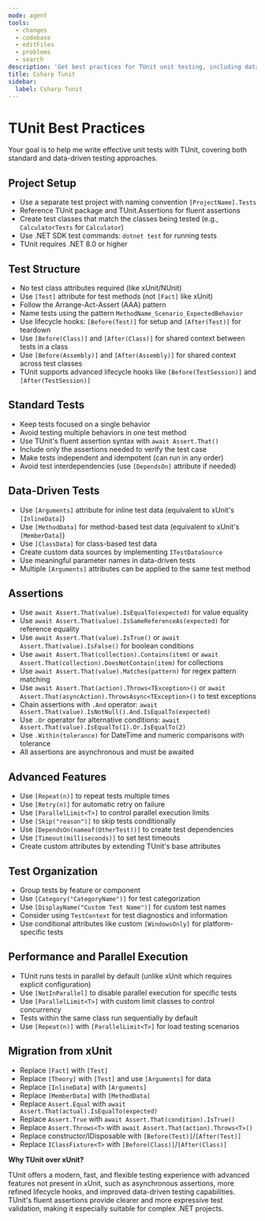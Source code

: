 ```yaml
---
mode: agent
tools:
  - changes
  - codebase
  - editFiles
  - problems
  - search
description: 'Get best practices for TUnit unit testing, including data-driven tests'
title: Csharp Tunit
sidebar:
  label: Csharp Tunit
---
```


# TUnit Best Practices

Your goal is to help me write effective unit tests with TUnit, covering both standard and data-driven testing approaches.

## Project Setup

- Use a separate test project with naming convention `[ProjectName].Tests`
- Reference TUnit package and TUnit.Assertions for fluent assertions
- Create test classes that match the classes being tested (e.g., `CalculatorTests` for `Calculator`)
- Use .NET SDK test commands: `dotnet test` for running tests
- TUnit requires .NET 8.0 or higher

## Test Structure

- No test class attributes required (like xUnit/NUnit)
- Use `[Test]` attribute for test methods (not `[Fact]` like xUnit)
- Follow the Arrange-Act-Assert (AAA) pattern
- Name tests using the pattern `MethodName_Scenario_ExpectedBehavior`
- Use lifecycle hooks: `[Before(Test)]` for setup and `[After(Test)]` for teardown
- Use `[Before(Class)]` and `[After(Class)]` for shared context between tests in a class
- Use `[Before(Assembly)]` and `[After(Assembly)]` for shared context across test classes
- TUnit supports advanced lifecycle hooks like `[Before(TestSession)]` and `[After(TestSession)]`

## Standard Tests

- Keep tests focused on a single behavior
- Avoid testing multiple behaviors in one test method
- Use TUnit's fluent assertion syntax with `await Assert.That()`
- Include only the assertions needed to verify the test case
- Make tests independent and idempotent (can run in any order)
- Avoid test interdependencies (use `[DependsOn]` attribute if needed)

## Data-Driven Tests

- Use `[Arguments]` attribute for inline test data (equivalent to xUnit's `[InlineData]`)
- Use `[MethodData]` for method-based test data (equivalent to xUnit's `[MemberData]`)
- Use `[ClassData]` for class-based test data
- Create custom data sources by implementing `ITestDataSource`
- Use meaningful parameter names in data-driven tests
- Multiple `[Arguments]` attributes can be applied to the same test method

## Assertions

- Use `await Assert.That(value).IsEqualTo(expected)` for value equality
- Use `await Assert.That(value).IsSameReferenceAs(expected)` for reference equality
- Use `await Assert.That(value).IsTrue()` or `await Assert.That(value).IsFalse()` for boolean conditions
- Use `await Assert.That(collection).Contains(item)` or `await Assert.That(collection).DoesNotContain(item)` for collections
- Use `await Assert.That(value).Matches(pattern)` for regex pattern matching
- Use `await Assert.That(action).Throws<TException>()` or `await Assert.That(asyncAction).ThrowsAsync<TException>()` to test exceptions
- Chain assertions with `.And` operator: `await Assert.That(value).IsNotNull().And.IsEqualTo(expected)`
- Use `.Or` operator for alternative conditions: `await Assert.That(value).IsEqualTo(1).Or.IsEqualTo(2)`
- Use `.Within(tolerance)` for DateTime and numeric comparisons with tolerance
- All assertions are asynchronous and must be awaited

## Advanced Features

- Use `[Repeat(n)]` to repeat tests multiple times
- Use `[Retry(n)]` for automatic retry on failure
- Use `[ParallelLimit<T>]` to control parallel execution limits
- Use `[Skip("reason")]` to skip tests conditionally
- Use `[DependsOn(nameof(OtherTest))]` to create test dependencies
- Use `[Timeout(milliseconds)]` to set test timeouts
- Create custom attributes by extending TUnit's base attributes

## Test Organization

- Group tests by feature or component
- Use `[Category("CategoryName")]` for test categorization
- Use `[DisplayName("Custom Test Name")]` for custom test names
- Consider using `TestContext` for test diagnostics and information
- Use conditional attributes like custom `[WindowsOnly]` for platform-specific tests

## Performance and Parallel Execution

- TUnit runs tests in parallel by default (unlike xUnit which requires explicit configuration)
- Use `[NotInParallel]` to disable parallel execution for specific tests
- Use `[ParallelLimit<T>]` with custom limit classes to control concurrency
- Tests within the same class run sequentially by default
- Use `[Repeat(n)]` with `[ParallelLimit<T>]` for load testing scenarios

## Migration from xUnit

- Replace `[Fact]` with `[Test]`
- Replace `[Theory]` with `[Test]` and use `[Arguments]` for data
- Replace `[InlineData]` with `[Arguments]`
- Replace `[MemberData]` with `[MethodData]`
- Replace `Assert.Equal` with `await Assert.That(actual).IsEqualTo(expected)`
- Replace `Assert.True` with `await Assert.That(condition).IsTrue()`
- Replace `Assert.Throws<T>` with `await Assert.That(action).Throws<T>()`
- Replace constructor/IDisposable with `[Before(Test)]`/`[After(Test)]`
- Replace `IClassFixture<T>` with `[Before(Class)]`/`[After(Class)]`

**Why TUnit over xUnit?**

TUnit offers a modern, fast, and flexible testing experience with advanced features not present in xUnit, such as asynchronous assertions, more refined lifecycle hooks, and improved data-driven testing capabilities. TUnit's fluent assertions provide clearer and more expressive test validation, making it especially suitable for complex .NET projects.
